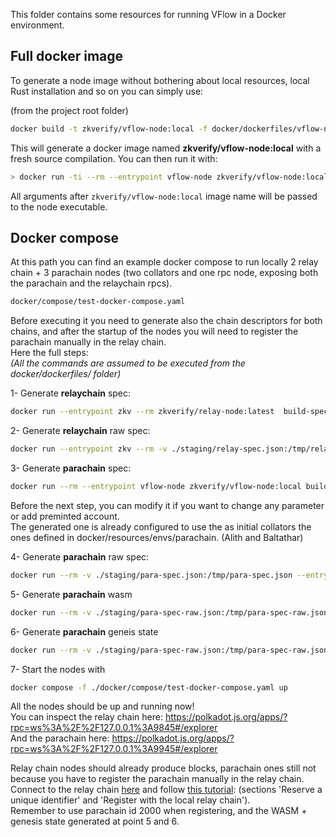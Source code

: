 This folder contains some resources for running VFlow in a Docker environment.

## Full docker image

To generate a node image without bothering about local resources, local Rust installation and so on you can simply use:

(from the project root folder)

```bash
docker build -t zkverify/vflow-node:local -f docker/dockerfiles/vflow-node.Dockerfile .
```

This will generate a docker image named <b>zkverify/vflow-node:local</b> with a fresh source compilation.
You can then run it with:

```bash
> docker run -ti --rm --entrypoint vflow-node zkverify/vflow-node:local --dev
```
All arguments after `zkverify/vflow-node:local` image name will be passed to the node executable.

## Docker compose

At this path you can find an example docker compose to run locally 2 relay chain + 3 parachain nodes (two collators and one rpc node, exposing both the parachain and the relaychain rpcs).

```bash
docker/compose/test-docker-compose.yaml
```
Before executing it you need to generate also the chain descriptors for both chains, and after the startup of the nodes you will need to register the parachain manually in the relay chain.<br>
Here the full steps:<br>
<i>(All the commands are assumed to be executed from the docker/dockerfiles/ folder)</i>

1- Generate **relaychain** spec:

```bash
docker run --entrypoint zkv --rm zkverify/relay-node:latest  build-spec --disable-default-bootnode --chain local  > ./staging/relay-spec.json
```

2- Generate **relaychain** raw spec:

```bash
docker run --entrypoint zkv --rm -v ./staging/relay-spec.json:/tmp/relay-spec.json zkverify/relay-node:latest build-spec --chain local --disable-default-bootnode --raw > ./staging/relay-spec-raw.json
```

3- Generate **parachain** spec:

```bash
docker run --rm --entrypoint vflow-node zkverify/vflow-node:local build-spec --chain local --disable-default-bootnode > ./staging/para-spec.json
```
Before the next step, you can modify it if you want to change any parameter or add preminted account.<br>
The generated one is already configured to use the as initial collators the ones defined in docker/resources/envs/parachain. (Alith and Baltathar)<br>

4- Generate **parachain** raw spec:

```bash
docker run --rm -v ./staging/para-spec.json:/tmp/para-spec.json --entrypoint vflow-node zkverify/vflow-node:local build-spec --chain /tmp/para-spec.json  --disable-default-bootnode --raw > ./staging/para-spec-raw.json
```

5- Generate **parachain** wasm

```bash
docker run --rm -v ./staging/para-spec-raw.json:/tmp/para-spec-raw.json --entrypoint vflow-node zkverify/vflow-node:local export-genesis-wasm --chain /tmp/para-spec-raw.json > ./staging/para-genesis.wasm
```

6- Generate **parachain** geneis state

```bash
docker run --rm -v ./staging/para-spec-raw.json:/tmp/para-spec-raw.json --entrypoint vflow-node zkverify/vflow-node:local export-genesis-state --chain /tmp/para-spec-raw.json > ./staging/para-genesis-state
```

7- Start the nodes with

```bash
docker compose -f ./docker/compose/test-docker-compose.yaml up
```

All the nodes should be up and running now! <br>
You can inspect the relay chain here: https://polkadot.js.org/apps/?rpc=ws%3A%2F%2F127.0.0.1%3A9845#/explorer<br>
And the parachain here: https://polkadot.js.org/apps/?rpc=ws%3A%2F%2F127.0.0.1%3A9945#/explorer<br>


Relay chain nodes should already produce blocks, parachain ones still not because you have to register the parachain manually in the relay chain.
Connect to the relay chain [here](https://polkadot.js.org/apps/?rpc=ws%3A%2F%2F127.0.0.1%3A9845#/explorer) and follow [this tutorial](https://docs.substrate.io/tutorials/build-a-parachain/connect-a-local-parachain/): (sections 'Reserve a unique identifier' and 'Register with the local relay chain').<br>
Remember to use parachain id 2000 when registering, and the WASM + genesis state generated at point 5 and 6.<br>
